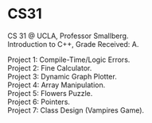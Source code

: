 # CS31
CS 31 @ UCLA, Professor Smallberg.  
Introduction to C++, Grade Received: A. 

Project 1: Compile-Time/Logic Errors.    
Project 2: Fine Calculator.     
Project 3: Dynamic Graph Plotter.    
Project 4: Array Manipulation.      
Project 5: Flowers Puzzle.  
Project 6: Pointers.  
Project 7: Class Design (Vampires Game).  
